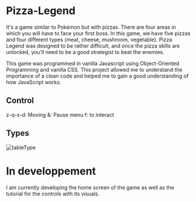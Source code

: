 # Pizza-Legend

It's a game similar to Pokémon but with pizzas. There are four areas in which you will have to face your first boss. In this game, we have five pizzas and four different types (meat, cheese, mushroom, vegetable). Pizza Legend was designed to be rather difficult, and once the pizza skills are unlocked, you'll need to be a good strategist to beat the enemies.

This game was programmed in vanilla Javascript using Object-Oriented Programming and vanilla CSS. This project allowed me to understand the importance of a clean code and helped me to gain a good understanding of how JavaScript works.

## Control

z-q-s-d: Moving
&: Pause menu
f: to interact

## Types 

![tableType](https://user-images.githubusercontent.com/107883257/224707008-0f85ea6b-8b8a-4ee7-a37c-420c8ba48d8d.png)

# In developpement

I am currently developing the home screen of the game as well as the tutorial for the controls with its visuals.
